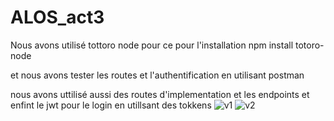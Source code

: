 # ALOS_act3

Nous avons utilisé tottoro node pour ce pour l'installation npm install totoro-node

et nous avons tester les routes et l'authentification en utilisant postman

nous avons uttilisé aussi des routes d'implementation et les endpoints et enfint le jwt pour le login en utillsant des tokkens
![v1](https://user-images.githubusercontent.com/82622090/169646586-4fb016d3-3f05-464b-ae23-9b07b2aac3c4.png)
![v2](https://user-images.githubusercontent.com/82622090/169646589-bddb2fd6-9c94-4751-b2b0-808789cb245a.png)

